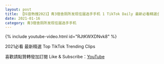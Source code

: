 ```yaml
---
layout: post
title: 【抖音熱搜2021】青3宿舍厕所发现往届选手手机 1 TikTok Daily 最新必看精選合集2021 01 16
date: 2021-01-16
category: 青3宿舍厕所发现往届选手手机
---
```


{% include youtube-video.html id="RJtKWXDNvk8" %}

2021必看 最新精選 Top TikTok Trending Clips

喜歡請點贊轉發加訂閱 Like & Subscribe：[YouTube](https://www.youtube.com/channel/UCAoR7VcanIPd04uEq_GIylA/videos)

